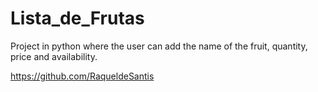 # Lista_de_Frutas
Project in python where the user can add the name of the fruit, quantity, price and availability.

https://github.com/RaqueldeSantis
